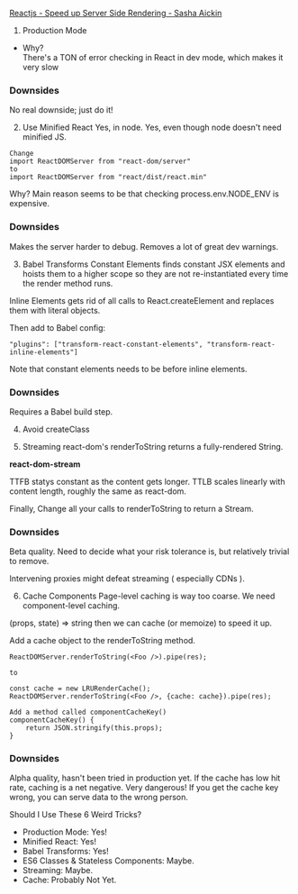 
[Reactjs - Speed up Server Side Rendering - Sasha Aickin](https://www.youtube.com/watch?v=PnpfGy7q96U)

1. Production Mode
+ Why?<br/>
There's a TON of error checking in React in dev mode,
which makes it very slow

### Downsides
No real downside; just do it!

2. Use Minified React
Yes, in node.
Yes, even though node doesn't need minified JS.
```
Change
import ReactDOMServer from "react-dom/server"
to 
import ReactDOMServer from "react/dist/react.min"
```

Why?
Main reason seems to be that checking process.env.NODE_ENV is expensive.

### Downsides
Makes the server harder to debug.
Removes a lot of great dev warnings.

3. Babel Transforms
Constant Elements finds constant JSX
elements and hoists them to a higher scope
so they are not re-instantiated every time 
the render method runs.

Inline Elements gets rid of all calls to 
React.createElement and replaces them with
literal objects.

Then add to Babel config:
```
"plugins": ["transform-react-constant-elements", "transform-react-inline-elements"]
```
Note that constant elements needs to be before inline elements.

### Downsides
Requires a Babel build step.

4. Avoid createClass

5. Streaming
react-dom's renderToString returns a fully-rendered String.

<b>react-dom-stream</b>

TTFB statys constant as the content gets longer.
TTLB scales linearly with content length,
roughly the same as react-dom.

Finally, Change all your calls to renderToString to return a Stream.

### Downsides
Beta quality. Need to decide what your risk tolerance is,
but relatively trivial to remove.

Intervening proxies might defeat streaming ( especially CDNs ).

6. Cache Components
Page-level caching is way too coarse.
We need component-level caching.

(props, state) => string
then we can cache (or memoize) to speed it up.

Add a cache object to the renderToString method.

```
ReactDOMServer.renderToString(<Foo />).pipe(res);

to

const cache = new LRURenderCache();
ReactDOMServer.renderToString(<Foo />, {cache: cache}).pipe(res);

Add a method called componentCacheKey()
componentCacheKey() {
	return JSON.stringify(this.props);
}
```

### Downsides
Alpha quality, hasn't been tried in production yet.
If the cache has low hit rate, caching is a net negative.
Very dangerous! If you get the cache key wrong,
you can serve data to the wrong person.

Should I Use These 6 Weird Tricks?
+ Production Mode: Yes!
+ Minified React: Yes!
+ Babel Transforms: Yes!
+ ES6 Classes & Stateless Components: Maybe.
+ Streaming: Maybe.
+ Cache: Probably Not Yet.
